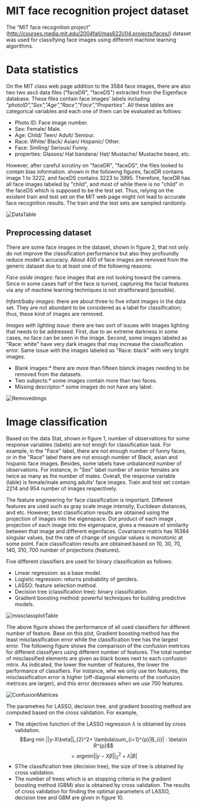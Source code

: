 # MIT face recognition project dataset
The “MIT face recognition project” (http://courses.media.mit.edu/2004fall/mas622j/04.projects/faces/) dataset was used for classifying face images using different machine learning algorithms.

# Data statistics
On the MIT class web page addition to the 3584 face images, there are also two two ascii data files ("faceDR", "faceDS") extracted from the Eigenface database. These files contain face images' labels including *"photoID","Sex","Age","Race","Face","Properties"*. All these lables are categorical variables and each one of them can be evaluated as follows:

* Photo ID: Face image number.
* Sex: Female/ Male.
* Age: Child/ Teen/ Adult/ Seniour.
* Race: White/ Black/ Asian/ Hispanic/ Other.
* Face: Smiling/ Serious/ Funny.
* properties: Glasses/ Hat bandana/ Hat/ Mustache/ Mustache beard, etc.

However, after careful scrutiny on "faceDR", "faceDS", the files looked to contain bias information. shown in the following figures, faceDR contains image 1 to 3222, and faceDS contains 3223 to 3995. Therefore, faceDR has all face images labeled by "child", and most of while there is no "child" in the faceDS which is supposed to be the test set. Thus, relying on the existent train and test set on the MIT web page might not lead to accurate face recognition results. The train and the test sets are sampled randomly.

![DataTable](https://user-images.githubusercontent.com/43753085/103963531-27e3ab00-511f-11eb-980b-6ada71e482fe.png)

## Preprocessing dataset
There are some face images in the dataset, shown in figure 2, that not only do not improve the classification performance but also they profoundly reduce model's accuracy. About 400 of face images are removed from the generic dataset due to at least one of the following reasons:

*Face aside images:* face images that are not looking toward the camera. Since in some cases half of the face is turned, capturing the facial features via any of machine learning techniques is not straitforward (possible).

*Infant/baby images:* there are about three to five infant images in the data set. They are not abundant to be considered as a label for classification; thus, these kind of images are removed.

*Images with lighting issue:* there are two sort of issues with images lighting that needs to be addressed. First, due to an extreme darkness in some cases, no face can be seen in the image. Second, some images labeled as "Race: white" have very dark images that may increase the classification error. Same issue with the images labeled as "Race: black" with very bright images.

* Blank images:* there are more than fifteen blanck images needing to be removed from the datasets.
* Two subjects:* some images contain more than two faces.
* Missing descriptor:* some images do not have any label.

![Removedimgs](https://user-images.githubusercontent.com/43753085/103963959-f8816e00-511f-11eb-925d-72fff4967ef8.png)

# Image classification

Based on the data Stat, shown in figure 1, number of observations for some response variables (labels) are not enogh for classification task. For example, in the "Face" label, there are not enough number of funny faces, or in the "Race" label there are not enough number of Black, asian and hispanic face images. Besides, some labels have unbalanced number of observations. For instance, in "Sex" label number of senior females are twice as many as the number of males. Overall, the response variable (lable) is female/male among adults' face images. Train and test set contain 2214 and 954 number of images respectively.

The feature engineering for face classification is important. Different features are used such as gray scale image intensity, Euclidean distances, and etc. However,  best classification results are obtained using the projection of images into the eigenspace. Dot product of each image , projection of each image into the eigenspace, gives a measure of similarity between that image and different eigenfaces. Covariance matrix has 16384 singular values, but the rate of change of singular values is monotonic at some point. Face classification results are obtained based on 10, 30, 70, 140, 310, 700 number of projections (features). 

Five different classifiers are used for binary classification as follows:

* Linear regression: as a base model.
* Logistic regression: returns probability of genders.
* LASSO: feature selection method.
* Decision tree (classification tree): binary classification.
* Gradient boosting method: powerful techniques for building predictive models.

![missclassplotTable](https://user-images.githubusercontent.com/43753085/103964447-1ac7bb80-5121-11eb-9d99-a1d7e9fa8a0c.png)

The above figure shows the performance of all used classifiers for different number of feature. Base on this plot, Gradient boosting method has the least misclassification error while the classification tree has the largest error. The following figure shows the comparison of the confusion metrices for different classifyers using different number of features. The total number of misclassified elements are given as black boxes next to each confusion mtrix. As indicated, the lower the number of features, the lower the performance of classifiers. For instance, whe we only use ten features, the misclassification error is higher (off-diagonal elements of the confusion metrices are larger), and this error decreases when we use 700 features. 

![ConfusionMatrices](https://user-images.githubusercontent.com/43753085/103976621-d77b4600-513c-11eb-8391-9e34908091d1.png)

The parametres for LASSO, decision tree, and gradient boosting method are computed based on the cross validation. For example,

* The objective function of the LASSO regression $\lambda$ is obtained by cross validation.
$$arg min ||y-X\beta||_{2}^2+ \lambda\sum_{i=1}^{p}|B_{i}|   :   \beta\in R^{p}$$
$$ = arg min ||y-X\beta||_{2}^2+ \lambda|B|$$
* SThe classification tree (decision tree), the size of tree is obtained by cross validation.
* The number of trees which is an stopping criteria in the gradient boosting method (GBM) also is obtained by cross validation. The results of cross validation for finding the optimal parameters of LASSO, decision tree and GBM are given in figure 10.



